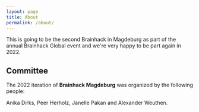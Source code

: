 ```yaml
---
layout: page
title: About
permalink: /about/
---
```


This is going to be the second Brainhack in Magdeburg as part of the annual Brainhack Global event and we're very happy to be part again in 2022.

## Committee

The 2022 iteration of **Brainhack Magdeburg** was organized by the following people:

Anika Dirks, Peer Herholz, Janelle Pakan and Alexander Weuthen. 
